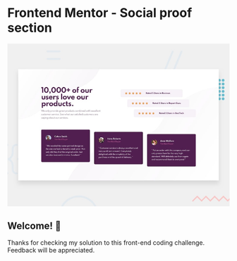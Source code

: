# Frontend Mentor - Social proof section

![Design preview for the Social proof section coding challenge](./design/desktop-preview.jpg)

## Welcome! 👋

Thanks for checking my solution to this front-end coding challenge. Feedback will be appreciated.
